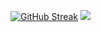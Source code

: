 [![GitHub Streak](https://github-readme-streak-stats.herokuapp.com?user=markokhman)](https://git.io/streak-stats)
![](https://komarev.com/ghpvc/?username=markokhman&style=for-the-badge)
